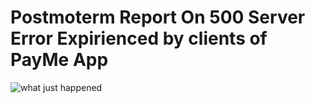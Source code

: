# Postmoterm Report On 500 Server Error Expirienced by clients of PayMe App
![what just happened](https://github.com/devmarrie/alx-system_engineering-devops/0x19-postmortem/blob/master/images/prob.gif?raw=true)